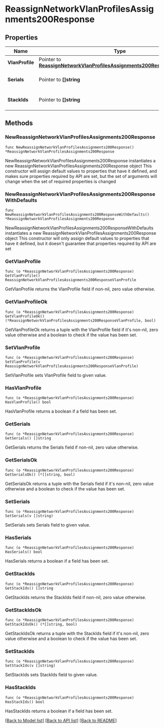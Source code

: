 # ReassignNetworkVlanProfilesAssignments200Response

## Properties

Name | Type | Description | Notes
------------ | ------------- | ------------- | -------------
**VlanProfile** | Pointer to [**ReassignNetworkVlanProfilesAssignments200ResponseVlanProfile**](ReassignNetworkVlanProfilesAssignments200ResponseVlanProfile.md) |  | [optional] 
**Serials** | Pointer to **[]string** | Array of Device Serials | [optional] 
**StackIds** | Pointer to **[]string** | Array of Switch Stack IDs | [optional] 

## Methods

### NewReassignNetworkVlanProfilesAssignments200Response

`func NewReassignNetworkVlanProfilesAssignments200Response() *ReassignNetworkVlanProfilesAssignments200Response`

NewReassignNetworkVlanProfilesAssignments200Response instantiates a new ReassignNetworkVlanProfilesAssignments200Response object
This constructor will assign default values to properties that have it defined,
and makes sure properties required by API are set, but the set of arguments
will change when the set of required properties is changed

### NewReassignNetworkVlanProfilesAssignments200ResponseWithDefaults

`func NewReassignNetworkVlanProfilesAssignments200ResponseWithDefaults() *ReassignNetworkVlanProfilesAssignments200Response`

NewReassignNetworkVlanProfilesAssignments200ResponseWithDefaults instantiates a new ReassignNetworkVlanProfilesAssignments200Response object
This constructor will only assign default values to properties that have it defined,
but it doesn't guarantee that properties required by API are set

### GetVlanProfile

`func (o *ReassignNetworkVlanProfilesAssignments200Response) GetVlanProfile() ReassignNetworkVlanProfilesAssignments200ResponseVlanProfile`

GetVlanProfile returns the VlanProfile field if non-nil, zero value otherwise.

### GetVlanProfileOk

`func (o *ReassignNetworkVlanProfilesAssignments200Response) GetVlanProfileOk() (*ReassignNetworkVlanProfilesAssignments200ResponseVlanProfile, bool)`

GetVlanProfileOk returns a tuple with the VlanProfile field if it's non-nil, zero value otherwise
and a boolean to check if the value has been set.

### SetVlanProfile

`func (o *ReassignNetworkVlanProfilesAssignments200Response) SetVlanProfile(v ReassignNetworkVlanProfilesAssignments200ResponseVlanProfile)`

SetVlanProfile sets VlanProfile field to given value.

### HasVlanProfile

`func (o *ReassignNetworkVlanProfilesAssignments200Response) HasVlanProfile() bool`

HasVlanProfile returns a boolean if a field has been set.

### GetSerials

`func (o *ReassignNetworkVlanProfilesAssignments200Response) GetSerials() []string`

GetSerials returns the Serials field if non-nil, zero value otherwise.

### GetSerialsOk

`func (o *ReassignNetworkVlanProfilesAssignments200Response) GetSerialsOk() (*[]string, bool)`

GetSerialsOk returns a tuple with the Serials field if it's non-nil, zero value otherwise
and a boolean to check if the value has been set.

### SetSerials

`func (o *ReassignNetworkVlanProfilesAssignments200Response) SetSerials(v []string)`

SetSerials sets Serials field to given value.

### HasSerials

`func (o *ReassignNetworkVlanProfilesAssignments200Response) HasSerials() bool`

HasSerials returns a boolean if a field has been set.

### GetStackIds

`func (o *ReassignNetworkVlanProfilesAssignments200Response) GetStackIds() []string`

GetStackIds returns the StackIds field if non-nil, zero value otherwise.

### GetStackIdsOk

`func (o *ReassignNetworkVlanProfilesAssignments200Response) GetStackIdsOk() (*[]string, bool)`

GetStackIdsOk returns a tuple with the StackIds field if it's non-nil, zero value otherwise
and a boolean to check if the value has been set.

### SetStackIds

`func (o *ReassignNetworkVlanProfilesAssignments200Response) SetStackIds(v []string)`

SetStackIds sets StackIds field to given value.

### HasStackIds

`func (o *ReassignNetworkVlanProfilesAssignments200Response) HasStackIds() bool`

HasStackIds returns a boolean if a field has been set.


[[Back to Model list]](../README.md#documentation-for-models) [[Back to API list]](../README.md#documentation-for-api-endpoints) [[Back to README]](../README.md)


